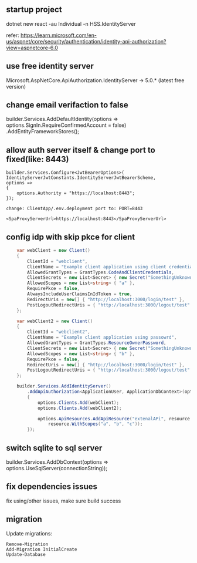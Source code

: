 
## startup project
dotnet new react -au Individual -n HSS.IdentityServer

refer: https://learn.microsoft.com/en-us/aspnet/core/security/authentication/identity-api-authorization?view=aspnetcore-6.0

## use free identity server
Microsoft.AspNetCore.ApiAuthorization.IdentityServer -> 5.0.* (latest free version)

## change email verifaction to false

builder.Services.AddDefaultIdentity<ApplicationUser>(options => options.SignIn.RequireConfirmedAccount = false)
    .AddEntityFrameworkStores<ApplicationDbContext>();

## allow auth server itself & change port to fixed(like: 8443)
    builder.Services.Configure<JwtBearerOptions>(
    IdentityServerJwtConstants.IdentityServerJwtBearerScheme,
    options =>
    {
        options.Authority = "https://localhost:8443";
    });

    change: ClientApp/.env.deployment port to: PORT=8443

    <SpaProxyServerUrl>https://localhost:8443</SpaProxyServerUrl>

## config idp with skip pkce for client
```C#
    var webClient = new Client()
    {
        ClientId = "webclient",
        ClientName = "Example client application using client credentials or code",
        AllowedGrantTypes = GrantTypes.CodeAndClientCredentials,
        ClientSecrets = new List<Secret> { new Secret("SomethingUnknown".Sha256()) }, // change me!
        AllowedScopes = new List<string> { "a" },
        RequirePkce = false,
        AlwaysIncludeUserClaimsInIdToken = true,
        RedirectUris = new[] { "http://localhost:3000/login/test" },
        PostLogoutRedirectUris = { "http://localhost:3000/logout/test" }
    };

    var webClient2 = new Client()
    {
        ClientId = "webclient2",
        ClientName = "Example client application using passowrd",
        AllowedGrantTypes = GrantTypes.ResourceOwnerPassword,
        ClientSecrets = new List<Secret> { new Secret("SomethingUnknown".Sha256()) }, // change me!
        AllowedScopes = new List<string> { "b" },
        RequirePkce = false,
        RedirectUris = new[] { "http://localhost:3000/login/test" },
        PostLogoutRedirectUris = { "http://localhost:3000/logout/test" },
    };

    builder.Services.AddIdentityServer()
        .AddApiAuthorization<ApplicationUser, ApplicationDbContext>(options =>
        {
            options.Clients.Add(webClient);
            options.Clients.Add(webClient2);

            options.ApiResources.AddApiResource("extenalAPi", resource =>
                resource.WithScopes("a", "b", "c"));
        });
```
## switch sqlite to sql server
builder.Services.AddDbContext<ApplicationDbContext>(options =>
    options.UseSqlServer(connectionString));

## fix dependencies issues
fix using/other issues, make sure build success

## migration
Update migrations:

    Remove-Migration
    Add-Migration InitialCreate
    Update-Database